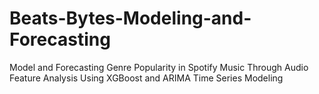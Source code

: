 # Beats-Bytes-Modeling-and-Forecasting
Model and Forecasting Genre Popularity in Spotify Music Through Audio Feature Analysis Using XGBoost and ARIMA Time Series Modeling
